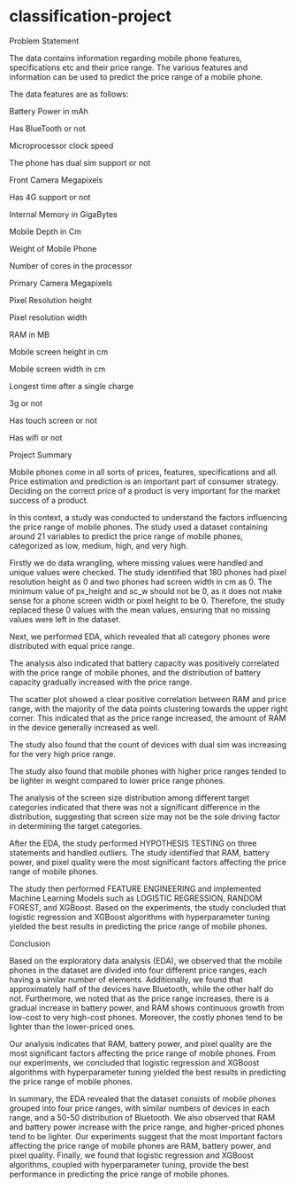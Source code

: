 # classification-project


Problem Statement

The data contains information regarding mobile phone features, specifications etc and their price range. The various features and information can be used to predict the price range of a mobile phone.

The data features are as follows:

Battery Power in mAh

Has BlueTooth or not

Microprocessor clock speed

The phone has dual sim support or not

Front Camera Megapixels

Has 4G support or not

Internal Memory in GigaBytes

Mobile Depth in Cm

Weight of Mobile Phone

Number of cores in the processor

Primary Camera Megapixels

Pixel Resolution height

Pixel resolution width

RAM in MB

Mobile screen height in cm

Mobile screen width in cm

Longest time after a single charge

3g or not

Has touch screen or not

Has wifi or not

Project Summary 

Mobile phones come in all sorts of prices, features, specifications and all. Price estimation and prediction is an important part of consumer strategy. Deciding on the correct price of a product is very important for the market success of a product.

In this context, a study was conducted to understand the factors influencing the price range of mobile phones. The study used a dataset containing around 21 variables to predict the price range of mobile phones, categorized as low, medium, high, and very high.

Firstly we do data wrangling, where missing values were handled and unique values were checked. The study identified that 180 phones had pixel resolution height as 0 and two phones had screen width in cm as 0. The minimum value of px_height and sc_w should not be 0, as it does not make sense for a phone screen width or pixel height to be 0. Therefore, the study replaced these 0 values with the mean values, ensuring that no missing values were left in the dataset.

Next, we performed EDA, which revealed that all category phones were distributed with equal price range.

The analysis also indicated that battery capacity was positively correlated with the price range of mobile phones, and the distribution of battery capacity gradually increased with the price range.

The scatter plot showed a clear positive correlation between RAM and price range, with the majority of the data points clustering towards the upper right corner. This indicated that as the price range increased, the amount of RAM in the device generally increased as well.

The study also found that the count of devices with dual sim was increasing for the very high price range.

 The study also found that mobile phones with higher price ranges tended to be lighter in weight compared to lower price range phones.


The analysis of the screen size distribution among different target categories indicated that there was not a significant difference in the distribution, suggesting that screen size may not be the sole driving factor in determining the target categories.

After the EDA, the study performed HYPOTHESIS TESTING on three statements and handled outliers. The study identified that RAM, battery power, and pixel quality were the most significant factors affecting the price range of mobile phones.

The study then performed FEATURE ENGINEERING and implemented Machine Learning Models such as LOGISTIC REGRESSION, RANDOM FOREST, and XGBoost. Based on the experiments, the study concluded that logistic regression and XGBoost algorithms with hyperparameter tuning yielded the best results in predicting the price range of mobile phones.

Conclusion

Based on the exploratory data analysis (EDA), we observed that the mobile phones in the dataset are divided into four different price ranges, each having a similar number of elements. Additionally, we found that approximately half of the devices have Bluetooth, while the other half do not. Furthermore, we noted that as the price range increases, there is a gradual increase in battery power, and RAM shows continuous growth from low-cost to very high-cost phones. Moreover, the costly phones tend to be lighter than the lower-priced ones.

Our analysis indicates that RAM, battery power, and pixel quality are the most significant factors affecting the price range of mobile phones. From our experiments, we concluded that logistic regression and XGBoost algorithms with hyperparameter tuning yielded the best results in predicting the price range of mobile phones.

In summary, the EDA revealed that the dataset consists of mobile phones grouped into four price ranges, with similar numbers of devices in each range, and a 50-50 distribution of Bluetooth. We also observed that RAM and battery power increase with the price range, and higher-priced phones tend to be lighter. Our experiments suggest that the most important factors affecting the price range of mobile phones are RAM, battery power, and pixel quality. Finally, we found that logistic regression and XGBoost algorithms, coupled with hyperparameter tuning, provide the best performance in predicting the price range of mobile phones.
